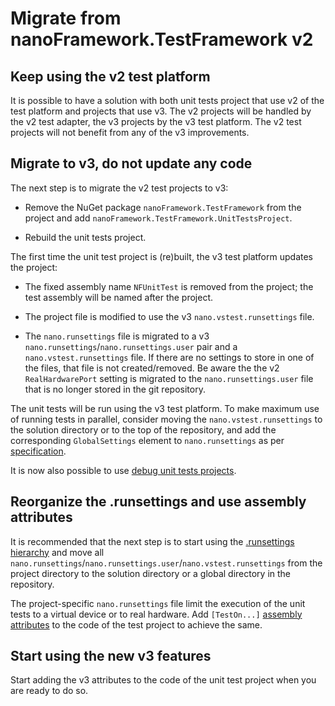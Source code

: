 # Migrate from nanoFramework.TestFramework v2

## Keep using the v2 test platform
It is possible to have a solution with both unit tests project that use v2 of the test platform and projects that use v3. The v2 projects will be handled by the v2 test adapter, the v3 projects by the v3 test platform. The v2 test projects will not benefit from any of the v3 improvements.

## Migrate to v3, do not update any code
The next step is to migrate the v2 test projects to v3:

- Remove the NuGet package `nanoFramework.TestFramework` from the project and add `nanoFramework.TestFramework.UnitTestsProject`.

- Rebuild the unit tests project.

The first time the unit test project is (re)built, the v3 test platform updates the project:

- The fixed assembly name `NFUnitTest` is removed from the project; the test assembly will be named after the project.

- The project file is modified to use the v3 `nano.vstest.runsettings` file.

- The `nano.runsettings` file is migrated to a v3 `nano.runsettings`/`nano.runsettings.user` pair and a `nano.vstest.runsettings` file. If there are no settings to store in one of the files, that file is not created/removed. Be aware the the v2 `RealHardwarePort` setting is migrated to the `nano.runsettings.user` file that is no longer stored in the git repository.

The unit tests will be run using the v3 test platform. To make maximum use of running tests in parallel, consider moving the `nano.vstest.runsettings` to the solution directory or to the top of the repository, and add the corresponding `GlobalSettings` element to `nano.runsettings` as per [specification](controlling-the-test-execution#configuration-file-hierarchy).

It is now also possible to use [debug unit tests projects](debugging-unit-tests).

## Reorganize the .runsettings and use assembly attributes

It is recommended that the next step is to start using the [.runsettings hierarchy](controlling-the-test-execution#configuration-file-hierarchy) and move all `nano.runsettings`/`nano.runsettings.user`/`nano.vstest.runsettings` from the project directory to the solution directory or a global directory in the repository.

The project-specific `nano.runsettings` file limit the execution of the unit tests to a virtual device or to real hardware. Add `[TestOn...]` [assembly attributes](writing-unit-tests#assembly-and-test-class-attributes) to the code of the test project to achieve the same.

## Start using the new v3 features

Start adding the v3 attributes to the code of the unit test project when you are ready to do so.